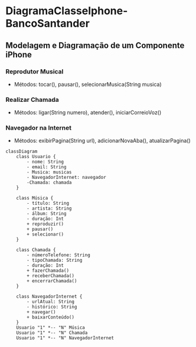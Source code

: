 # DiagramaClasseIphone-BancoSantander
## Modelagem e Diagramação de um Componente iPhone

### Reprodutor Musical
* Métodos: tocar(), pausar(), selecionarMusica(String musica)
### Realizar Chamada
* Métodos: ligar(String numero), atender(), iniciarCorreioVoz()
### Navegador na Internet
* Métodos: exibirPagina(String url), adicionarNovaAba(), atualizarPagina()

```mermaid
classDiagram
    class Usuario {
        - nome: String
        - email: String
        - Musica: musicas
        - NavegadorInternet: navegador
        -Chamada: chamada
    }

    class Música {
        - título: String
        - artista: String
        - álbum: String
        - duração: Int
        + reproduzir()
        + pausar()
        + selecionar()
    }

    class Chamada {
        - númeroTelefone: String
        - tipoChamada: String
        - duração: Int
        + fazerChamada()
        + receberChamada()
        + encerrarChamada()
    }

    class NavegadorInternet {
        - urlAtual: String
        - histórico: String
        + navegar()
        + baixarConteúdo()
    }
    Usuario "1" *-- "N" Música
    Usuario "1" *-- "N" Chamada 
    Usuario "1" *-- "N" NavegadorInternet
```

